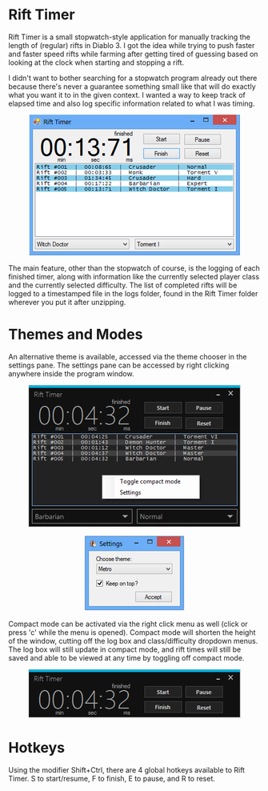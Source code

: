 # Rift Timer

Rift Timer is a small stopwatch-style application for manually tracking
the length of (regular) rifts in Diablo 3. I got the idea while trying to
push faster and faster speed rifts while farming after getting tired of
guessing based on looking at the clock when starting and stopping a rift.

I didn't want to bother searching for a stopwatch program already out there
because there's never a guarantee something small like that will do exactly
what you want it to in the given context. I wanted a way to keep track of
elapsed time and also log specific information related to what I was timing.

<p align="center"><img src="_res/example.png"/></p>

The main feature, other than the stopwatch of course, is the logging of each
finished timer, along with information like the currently selected player
class and the currently selected difficulty. The list of completed rifts will
be logged to a timestamped file in the logs folder, found in the Rift Timer
folder wherever you put it after unzipping.

# Themes and Modes

An alternative theme is available, accessed via the theme chooser in the
settings pane. The settings pane can be accessed by right clicking anywhere
inside the program window.

<p align="center"><img src="_res/example3.png"/></p>
<p align="center"><img src="_res/example5.png"/></p>

Compact mode can be activated via the right click menu as well (click or press 'c'
while the menu is opened). Compact mode will shorten the height of the 
window, cutting off the log box and class/difficulty dropdown menus. The log
box will still update in compact mode, and rift times will still be saved 
and able to be viewed at any time by toggling off compact mode.

<p align="center"><img src="_res/example4.png"/></p>

# Hotkeys

Using the modifier Shift+Ctrl, there are 4 global hotkeys available to Rift Timer.
S to start/resume, F to finish, E to pause, and R to reset.
